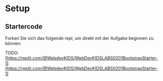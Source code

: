 # Setup

## Startercode

Forken Sie sich das folgende repl, um direkt mit der Aufgabe beginnen zu können:

TODO:
[https://replit.com/@WebdevKIDS/WebDevKIDSLABS0201BootstrapStarter-1](https://replit.com/@WebdevKIDS/WebDevKIDSLABS0201BootstrapStarter-1)
